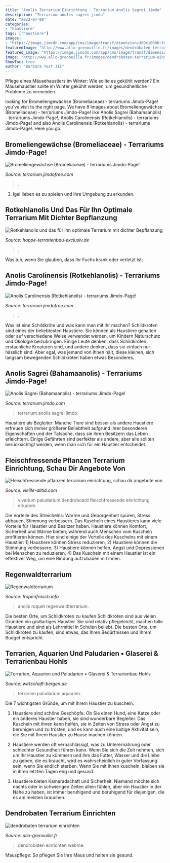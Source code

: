 ```yaml
---
title: "Anolis Terrarium Einrichtung - Terrarium Anolis Sagrei Jimdo"
description: "Terrarium anolis sagrei jimdo"
date: "2022-07-08"
categories:
- "haustiere"
tags: ["haustiere"]
images:
- "https://image.jimcdn.com/app/cms/image/transf/dimension=300x10000:format=jpg/path/sa9a3709607c71b4c/image/i04b3e71e106a57af/version/1296419980/image.jpg"
featuredImage: "http://www.allo-grenouille.fr/images/dendrobaten-terrarium-einrichten_8.jpg"
featured_image: "https://image.jimcdn.com/app/cms/image/transf/dimension=300x10000:format=jpg/path/sa9a3709607c71b4c/image/id5f0a0a20ac94f7d/version/1300968338/image.jpg"
image: "http://www.allo-grenouille.fr/images/dendrobaten-terrarium-einrichten_8.jpg"
ShowToc: true
author: "Barbara Yost III"
---
```



Pflege eines Mäusehaustiers im Winter: Wie sollte es gekühlt werden?
Ein Mäusehaustier sollte im Winter gekühlt werden, um gesundheitliche Probleme zu vermeiden.

	

		
looking for Bromeliengewächse (Bromeliaceae) - terrariums Jimdo-Page! you've visit to the right page. We have 8 Images about Bromeliengewächse (Bromeliaceae) - terrariums Jimdo-Page! like Anolis Sagrei (Bahamaanolis) - terrariums Jimdo-Page!, Anolis Carolinensis (Rotkehlanolis) - terrariums Jimdo-Page! and also Anolis Carolinensis (Rotkehlanolis) - terrariums Jimdo-Page!. Here you go:
		
    
## Bromeliengewächse (Bromeliaceae) - Terrariums Jimdo-Page!

<img loading=lazy src="https://image.jimcdn.com/app/cms/image/transf/dimension=300x10000:format=jpg/path/sa9a3709607c71b4c/image/i04b3e71e106a57af/version/1296419980/image.jpg" onerror="this.onerror=null;this.src='https://tse1.mm.bing.net/th?id=OIP.2cBzmxKqHtsFXBPPxim6zgAAAA&amp;pid=15.1';" alt="Bromeliengewächse (Bromeliaceae) - terrariums Jimdo-Page!">

_Source: terrarium.jimdofree.com_

>. 

	

3. Igel lieben es zu spielen und ihre Umgebung zu erkunden.

    
## Rotkehlanolis Und Das Für Ihn Optimale Terrarium Mit Dichter Bepflanzung

<img loading=lazy src="https://cdn.shortpixel.ai/client/q_glossy,ret_img,w_640,h_427/https://hoppe-terrarienbau-exclusiv.de/wp-content/uploads/2019/05/Rotkehlanolis-auf-Bromelie-1024x683.jpg" onerror="this.onerror=null;this.src='https://tse1.mm.bing.net/th?id=OIP.qxWBh9rl4IpEQVFY_dXNmAHaE8&amp;pid=15.1';" alt="Rotkehlanolis und das für ihn optimale Terrarium mit dichter Bepflanzung">

_Source: hoppe-terrarienbau-exclusiv.de_

>. 

	

Was tun, wenn Sie glauben, dass Ihr Fuchs krank oder verletzt ist:

    
## Anolis Carolinensis (Rotkehlanolis) - Terrariums Jimdo-Page!

<img loading=lazy src="https://image.jimcdn.com/app/cms/image/transf/none/path/sa9a3709607c71b4c/image/ide79bc0f7008afda/version/1359832176/image.jpg" onerror="this.onerror=null;this.src='https://tse4.mm.bing.net/th?id=OIP.Yltr_f_ZBuZwOrjW9T_y0AHaFj&amp;pid=15.1';" alt="Anolis Carolinensis (Rotkehlanolis) - terrariums Jimdo-Page!">

_Source: terrarium.jimdofree.com_

>. 

	

Was ist eine Schildkröte und was kann man mit ihr machen?
Schildkröten sind eines der beliebtesten Haustiere. Sie können als Haustiere gehalten oder auf verschiedene Weise verwendet werden, um Kindern Naturschutz und Ökologie beizubringen. Einige Leute denken, dass Schildkröten erstaunliche Kreaturen sind, und andere denken, dass sie einfach nur hässlich sind. Aber egal, was jemand von ihnen hält, diese kleinen, sich langsam bewegenden Schildkröten haben etwas Besonderes.

    
## Anolis Sagrei (Bahamaanolis) - Terrariums Jimdo-Page!

<img loading=lazy src="https://image.jimcdn.com/app/cms/image/transf/dimension=300x10000:format=jpg/path/sa9a3709607c71b4c/image/id5f0a0a20ac94f7d/version/1300968338/image.jpg" onerror="this.onerror=null;this.src='https://tse2.mm.bing.net/th?id=OIP.0J1QjGxoO7Anmee7lNzJ1QAAAA&amp;pid=15.1';" alt="Anolis Sagrei (Bahamaanolis) - terrariums Jimdo-Page!">

_Source: terrarium.jimdo.com_

>terrarium anolis sagrei jimdo. 

	

Haustiere als Begleiter: Manche Tiere sind besser als andere
Haustiere erfreuen sich immer größerer Beliebtheit aufgrund ihrer besonderen Eigenschaften und der Tatsache, dass sie ihren Besitzern das Leben erleichtern. Einige Gefährten sind perfekter als andere, aber alle sollten berücksichtigt werden, wenn man sich für ein Haustier entscheidet.

    
## Fleischfressende Pflanzen Terrarium Einrichtung, Schau Dir Angebote Von

<img loading=lazy src="https://vieille-alltid.com/trr/2xNB8LVU9c0EzjQlteWnRgHaES.jpg" onerror="this.onerror=null;this.src='https://tse4.mm.bing.net/th?id=OIP.mDtFoXYCKxK_5MBmg0dRHAAAAA&amp;pid=15.1';" alt="Fleischfressende pflanzen terrarium einrichtung, schau dir angebote von">

_Source: vieille-alltid.com_

>vivarium paludarium dendroboard fleischfressende einrichtung erkunde. 

	

Die Vorteile des Streichelns: Wärme und Geborgenheit spüren, Stress abbauen, Stimmung verbessern.
Das Kuscheln eines Haustieres kann viele Vorteile für Haustier und Besitzer haben. Haustiere können Komfort, Sicherheit und Wärme bieten; während auch Menschen vom Kuscheln profitieren können. Hier sind einige der Vorteile des Kuschelns mit einem Haustier: 1) Haustiere können Stress reduzieren, 2) Haustiere können die Stimmung verbessern, 3) Haustiere können helfen, Angst und Depressionen bei Menschen zu reduzieren, 4) Das Kuscheln mit einem Haustier ist ein effektiver Weg, um eine Bindung aufzubauen mit ihnen.

    
## Regenwaldterrarium

<img loading=lazy src="https://tropenfrosch.info/terrarium/anolis-roquet-summus.jpg" onerror="this.onerror=null;this.src='https://tse3.mm.bing.net/th?id=OIP.ilo5vaPvslEbjU-038DregHaHa&amp;pid=15.1';" alt="Regenwaldterrarium">

_Source: tropenfrosch.info_

>anolis roquet regenwaldterrarium. 

	

Die besten Orte, um Schildkröten zu kaufen
Schildkröten sind aus vielen Gründen ein großartiges Haustier. Sie sind relativ pflegeleicht, machen tolle Haustiere und sind als Lehrmittel in Schulen beliebt. Die besten Orte, um Schildkröten zu kaufen, sind etwas, das Ihren Bedürfnissen und Ihrem Budget entspricht.

    
## Terrarien, Aquarien Und Paludarien • Glaserei &amp; Terrarienbau Hohls

<img loading=lazy src="http://www.wirtschaft-hermannsburg.de/usrgfx/45_1317723902.jpg" onerror="this.onerror=null;this.src='https://tse2.mm.bing.net/th?id=OIP.uaAGEDRlqzzBiJAGzIzETQAAAA&amp;pid=15.1';" alt="Terrarien, Aquarien und Paludarien • Glaserei &amp; Terrarienbau Hohls">

_Source: wirtschaft-bergen.de_

>terrarien paludarium aquarien. 

	

Die 7 wichtigsten Gründe, um mit Ihrem Haustier zu kuscheln.
1. Haustiere sind schöne Geschöpfe. Ob Sie einen Hund, eine Katze oder ein anderes Haustier haben, sie sind wunderbare Begleiter. Das Kuscheln mit ihnen kann helfen, sie in Zeiten von Stress oder Angst zu beruhigen und zu trösten, und es kann auch eine lustige Aktivität sein, die Sie mit Ihrem Haustier zu Hause machen können.
2. Haustiere werden oft vernachlässigt, was zu Unterernährung oder schlechter Gesundheit führen kann. Wenn Sie sich die Zeit nehmen, sich um Ihr Haustier zu kümmern und ihm das Futter, Wasser und die Liebe zu geben, die es braucht, wird es wahrscheinlich in guter Verfassung sein, wenn Sie endlich sterben. Wenn Sie mit ihnen kuscheln, bleiben sie in ihren letzten Tagen eng und gesund.

3. Haustiere bieten Kameradschaft und Sicherheit. Niemand möchte sich nachts oder in schwierigen Zeiten allein fühlen, aber ein Haustier in der Nähe zu haben, ist immer beruhigend und beruhigend für diejenigen, die es am meisten brauchen.

    
## Dendrobaten Terrarium Einrichten

<img loading=lazy src="http://www.allo-grenouille.fr/images/dendrobaten-terrarium-einrichten_8.jpg" onerror="this.onerror=null;this.src='https://tse1.mm.bing.net/th?id=OIP.HtE_F4_IQ0bILg3GtZ_H6gHaE9&amp;pid=15.1';" alt="dendrobaten terrarium einrichten">

_Source: allo-grenouille.fr_

>dendrobaten einrichten webme. 

	

Mauspflege: So pflegen Sie Ihre Maus und halten sie gesund.

